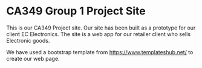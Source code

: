 # CA349 Group 1 Project Site

This is our CA349 Project site. Our site has been built as a prototype for our client EC Electronics.
The site is a web app for our retailer client who sells Electronic goods.

We have used a bootstrap template from https://www.templateshub.net/  to create our web page.
